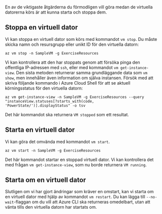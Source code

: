 En av de viktigaste åtgärderna du förmodligen vill göra medan de virtuella datorerna körs är att kunna starta och stoppa dem.

## <a name="stopping-a-vm"></a>Stoppa en virtuell dator

Vi kan stoppa en virtuell dator som körs med kommandot `vm stop`. Du måste skicka namn och resursgrupp eller unikt ID för den virtuella datorn:

```azurecli
az vm stop -n SampleVM -g ExerciseResources
```

Vi kan kontrollera att den har stoppats genom att försöka pinga den offentliga IP-adressen med `ssh`, eller med kommandot `vm get-instance-view`. Den sista metoden returnerar samma grundläggande data som `vm show`, men innehåller även information om själva instansen. Försök med att skriva följande kommando i Azure Cloud Shell för att se aktuell körningsstatus för den virtuella datorn:

```azurecli
az vm get-instance-view -n SampleVM -g ExerciseResources --query "instanceView.statuses[?starts_with(code, 'PowerState/')].displayStatus" -o tsv
```

Det här kommandot ska returnera `VM stopped` som ett resultat.

## <a name="starting-a-vm"></a>Starta en virtuell dator

Vi kan göra det omvända med kommandot `vm start`.

```azurecli
az vm start -n SampleVM -g ExerciseResources
```

Det här kommandot startar en stoppad virtuell dator. Vi kan kontrollera det med frågan `vm get-instance-view`, som nu borde returnera `VM running`.

## <a name="restarting-a-vm"></a>Starta om en virtuell dator

Slutligen om vi har gjort ändringar som kräver en omstart, kan vi starta om en virtuell dator med hjälp av kommandot `vm restart`. Du kan lägga till `--no-wait`-flaggan om du vill att Azure CLI ska returneras omedelbart, utan att vänta tills den virtuella datorn har startats om.

